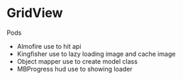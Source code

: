 # GridView
Pods

- Almofire use to hit api
- Kingfisher use to lazy loading image and cache image
- Object mapper use to create model class
- MBProgress hud use to showing loader
